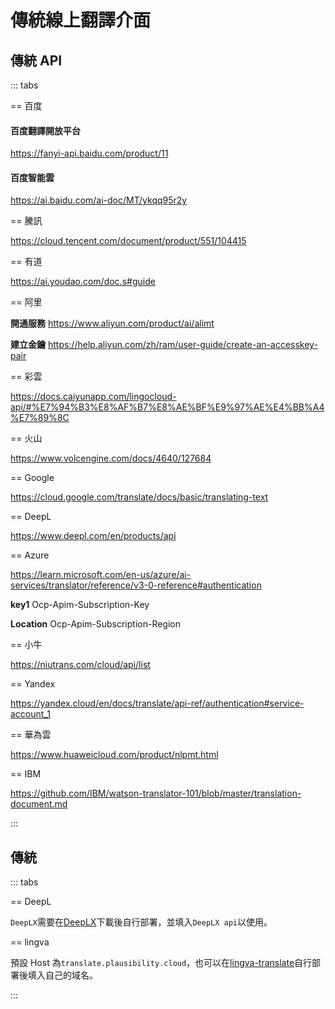 # 傳統線上翻譯介面

## 傳統 API

::: tabs

== 百度

#### 百度翻譯開放平台

https://fanyi-api.baidu.com/product/11

#### 百度智能雲

https://ai.baidu.com/ai-doc/MT/ykqq95r2y

== 騰訊

https://cloud.tencent.com/document/product/551/104415

== 有道

https://ai.youdao.com/doc.s#guide

== 阿里

**開通服務** https://www.aliyun.com/product/ai/alimt

**建立金鑰** https://help.aliyun.com/zh/ram/user-guide/create-an-accesskey-pair

== 彩雲

https://docs.caiyunapp.com/lingocloud-api/#%E7%94%B3%E8%AF%B7%E8%AE%BF%E9%97%AE%E4%BB%A4%E7%89%8C

== 火山

https://www.volcengine.com/docs/4640/127684

== Google

https://cloud.google.com/translate/docs/basic/translating-text

== DeepL

https://www.deepl.com/en/products/api

== Azure

https://learn.microsoft.com/en-us/azure/ai-services/translator/reference/v3-0-reference#authentication

**key1** Ocp-Apim-Subscription-Key	

**Location** Ocp-Apim-Subscription-Region

== 小牛

https://niutrans.com/cloud/api/list

== Yandex

https://yandex.cloud/en/docs/translate/api-ref/authentication#service-account_1

== 華為雲

https://www.huaweicloud.com/product/nlpmt.html

== IBM

https://github.com/IBM/watson-translator-101/blob/master/translation-document.md

:::


## 傳統

::: tabs

== DeepL

`DeepLX`需要在[DeepLX](https://github.com/OwO-Network/DeepLX)下載後自行部署，並填入`DeepLX api`以使用。

== lingva

預設 Host 為`translate.plausibility.cloud`，也可以在[lingva-translate](https://github.com/thedaviddelta/lingva-translate)自行部署後填入自己的域名。

:::
